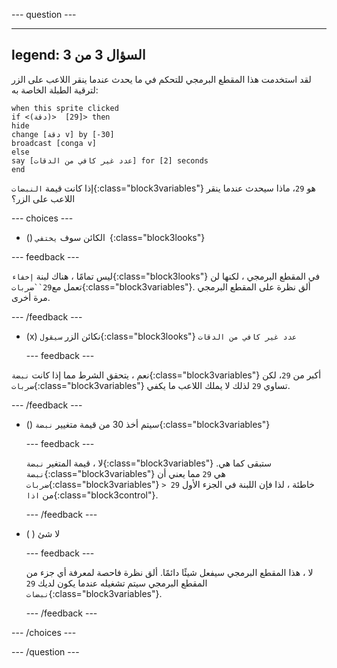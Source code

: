 
--- question ---

---
legend: السؤال 3 من 3
---

لقد استخدمت هذا المقطع البرمجي للتحكم في ما يحدث عندما ينقر اللاعب على الزر لترقية الطبلة الخاصة به:

```blocks3
when this sprite clicked
if <(دقة)>  [29]> then 
hide
change [دقة v] by [-30] 
broadcast [conga v] 
else
say [عدد غير كافي من الدقات] for [2] seconds 
end
```

إذا كانت قيمة `النبضات`{:class="block3variables"} هو `29`، ماذا سيحدث عندما ينقر اللاعب على الزر؟

--- choices ---

- () الكائن سوف `يختفي `{:class="block3looks"}

--- feedback ---

ليس تمامًا ، هناك لبنة `إخفاء`{:class="block3looks"} في المقطع البرمجي ، لكنها لن تعمل مع`29``ضربات`{:class="block3variables"}. ألق نظرة على المقطع البرمجي مرة أخرى.

  --- /feedback ---

- (x) نكائن الزر `سيقول`{:class="block3looks"} `عدد غير كافي من الدقات`

  --- feedback ---

نعم ، يتحقق الشرط مما إذا كانت `نبضة`{:class="block3variables"} أكبر من `29`، لكن `ضربات`{:class="block3variables"} تساوي `29` لذلك لا يملك اللاعب ما يكفي.

  --- /feedback ---

- () سيتم أخذ 30 من قيمة متغيير `نبضة`{:class="block3variables"}

  --- feedback ---

  لا ، قيمة المتغير `نبضة`{:class="block3variables"} ستبقى كما هي. `نبضة`{:class="block3variables"} هي `29` مما يعني أن `ضربات`{:class="block3variables"} `> 29` خاطئة ، لذا فإن اللبنة في الجزء الأول من `اذا`{:class="block3control"}.

  --- /feedback ---

- ( ) لا شئ

  --- feedback ---

  لا ، هذا المقطع البرمجي سيفعل شيئًا دائمًا. ألق نظرة فاحصة لمعرفة أي جزء من المقطع البرمجي سيتم تشغيله عندما يكون لديك `29` `نبضات`{:class="block3variables"}.

  --- /feedback ---

--- /choices ---

--- /question ---
